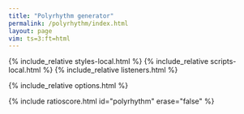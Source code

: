 ```yaml
---
title: "Polyrhythm generator"
permalink: /polyrhythm/index.html
layout: page
vim: ts=3:ft=html
---
```


{% include_relative styles-local.html %}
{% include_relative scripts-local.html %}
{% include_relative listeners.html %}

{% include_relative options.html %}



{% include ratioscore.html id="polyrhythm" erase="false" %}
<script type="application/x-ratioscore" id="polyrhythm">
</script>


